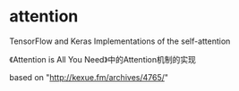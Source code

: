 # attention

TensorFlow and Keras Implementations of the self-attention

《Attention is All You Need》中的Attention机制的实现

based on "http://kexue.fm/archives/4765/"
